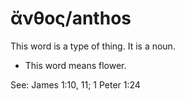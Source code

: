 # ἄνθος/anthos
This word is a type of thing. It is a noun.
* This word means flower.

See: James 1:10, 11; 1 Peter 1:24
